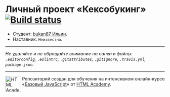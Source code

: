 # Личный проект «Кексобукинг» [![Build status][travis-image]][travis-url]

* Студент: [bukan87 Ильин](https://up.htmlacademy.ru/javascript/11/user/21456).
* Наставник: `Неизвестно`.

---

_Не удаляйте и не обращайте внимание на папки и файлы:_<br>
_`.editorconfig`, `.eslintrc`, `.gitattributes`, `.gitignore`, `.travis.yml`, `package.json`._

---

<a href="https://htmlacademy.ru/intensive/javascript"><img align="left" width="50" height="50" title="HTML Academy" src="https://up.htmlacademy.ru/static/img/intensive/javascript/logo-for-github.svg"></a>

Репозиторий создан для обучения на интенсивном онлайн‑курсе «[Базовый JavaScript](https://htmlacademy.ru/intensive/javascript)» от [HTML Academy](https://htmlacademy.ru).

[travis-image]: https://travis-ci.org/htmlacademy-javascript/21456-keksobooking.svg?branch=master
[travis-url]: https://travis-ci.org/htmlacademy-javascript/21456-keksobooking
